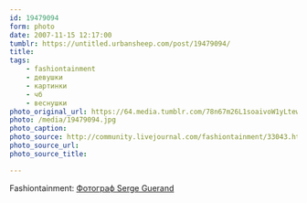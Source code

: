 ```yaml
---
id: 19479094
form: photo
date: 2007-11-15 12:17:00
tumblr: https://untitled.urbansheep.com/post/19479094/
title:
tags:
    - fashiontainment
    - девушки
    - картинки
    - чб
    - веснушки
photo_original_url: https://64.media.tumblr.com/78n67m26L1soaivoW1yLtew2_1280.jpg
photo: /media/19479094.jpg
photo_caption: 
photo_source: http://community.livejournal.com/fashiontainment/33043.html
photo_source_url:
photo_source_title:

---
```


<p>Fashiontainment: <a href="http://community.livejournal.com/fashiontainment/33043.html">Фотограф Serge Guerand</a></p>
